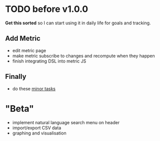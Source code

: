 TODO before v1.0.0
==================

**Get this sorted** so I can start using it in daily life for goals and tracking.

## Add Metric
 - edit metric page
 - make metric subscribe to changes and recompute when they happen
 - finish integrating DSL into metric JS

## Finally
 - do these [minor tasks](https://github.com/liamzebedee/metric/milestones/v1.0.0%20%22ALPHA%22) 


"Beta"
======

 - implement natural language search menu on header
 - import/export CSV data
 - graphing and visualisation